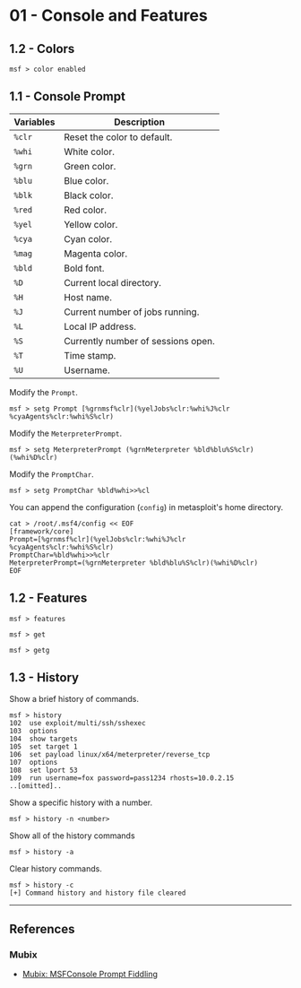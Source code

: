 # 01 - Console and Features

## 1.2 - Colors

```
msf > color enabled
```

## 1.1 - Console Prompt

| Variables | Description                        |
| --------- | ---------------------------------- |
| `%clr`    | Reset the color to default.        |
| `%whi`    | White color.                       |
| `%grn`    | Green color.                       |
| `%blu`    | Blue color.                        |
| `%blk`    | Black color.                       |
| `%red`    | Red color.                         |
| `%yel`    | Yellow color.                      |
| `%cya`    | Cyan color.                        |
| `%mag`    | Magenta color.                     |
| `%bld`    | Bold font.                         |
| `%D`      | Current local directory.           |
| `%H`      | Host name.                         |
| `%J`      | Current number of jobs running.    |
| `%L`      | Local IP address.                  |
| `%S`      | Currently number of sessions open. |
| `%T`      | Time stamp.                        |
| `%U`      | Username.                          |

Modify the `Prompt`.

```
msf > setg Prompt [%grnmsf%clr](%yelJobs%clr:%whi%J%clr %cyaAgents%clr:%whi%S%clr)
```

Modify the `MeterpreterPrompt`.

```
msf > setg MeterpreterPrompt (%grnMeterpreter %bld%blu%S%clr)(%whi%D%clr)
```

Modify the `PromptChar`.

```
msf > setg PromptChar %bld%whi>>%cl
```

You can append the configuration (`config`) in metasploit's home directory.

```
cat > /root/.msf4/config << EOF
[framework/core]
Prompt=[%grnmsf%clr](%yelJobs%clr:%whi%J%clr %cyaAgents%clr:%whi%S%clr)
PromptChar=%bld%whi>>%clr
MeterpreterPrompt=(%grnMeterpreter %bld%blu%S%clr)(%whi%D%clr)
EOF
```

## 1.2 - Features

```
msf > features

msf > get

msf > getg
```

## 1.3 - History

Show a brief history of commands.

```
msf > history
102  use exploit/multi/ssh/sshexec
103  options
104  show targets
105  set target 1
106  set payload linux/x64/meterpreter/reverse_tcp
107  options
108  set lport 53
109  run username=fox password=pass1234 rhosts=10.0.2.15
..[omitted]..
```

Show a specific history with a number.

```
msf > history -n <number>
```

Show all of the history commands

```
msf > history -a
```

Clear history commands.

```
msf > history -c
[+] Command history and history file cleared
```

---
## References

### Mubix

- [Mubix: MSFConsole Prompt Fiddling](https://malicious.link/posts/2011/2011-10-09-msfconsole-prompt-fiddling/)